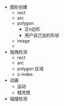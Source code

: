 #

- 图形创建
    - rect
    - arc
    - polygon
        - 正n边形
        - 用户自己加的形状
    - image
    - 
- 拖拽检测
    - rect
    - arc
    - polygon 区域 
    - z-index
- 动画
    - 运动
    - 精灵图
- 碰撞检测
